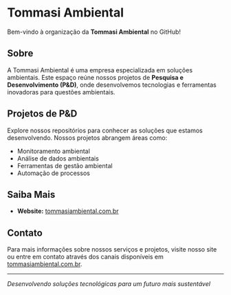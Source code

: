# Tommasi Ambiental

Bem-vindo à organização da **Tommasi Ambiental** no GitHub!

## Sobre

A Tommasi Ambiental é uma empresa especializada em soluções ambientais. Este espaço reúne nossos projetos de **Pesquisa e Desenvolvimento (P&D)**, onde desenvolvemos tecnologias e ferramentas inovadoras para questões ambientais.

## Projetos de P&D

Explore nossos repositórios para conhecer as soluções que estamos desenvolvendo. Nossos projetos abrangem áreas como:

- Monitoramento ambiental
- Análise de dados ambientais
- Ferramentas de gestão ambiental
- Automação de processos

## Saiba Mais

- **Website:** [tommasiambiental.com.br](https://tommasiambiental.com.br/)

## Contato

Para mais informações sobre nossos serviços e projetos, visite nosso site ou entre em contato através dos canais disponíveis em [tommasiambiental.com.br](https://tommasiambiental.com.br/).

---

*Desenvolvendo soluções tecnológicas para um futuro mais sustentável*
